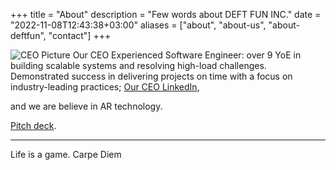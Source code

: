 +++
title = "About"
description = "Few words about DEFT FUN INC."
date = "2022-11-08T12:43:38+03:00"
aliases = ["about", "about-us", "about-deftfun", "contact"]
+++

![CEO Picture](/me.jpg)
Our CEO Experienced Software Engineer: over 9 YoE in building scalable systems and resolving high-load challenges. 
Demonstrated success in delivering projects on time with a focus on industry-leading practices;
[Our CEO LinkedIn](https://www.linkedin.com/in/sergei-golitsyn/), 

and we are believe in AR technology.

[Pitch deck](https://pitch.com/public/dfb4f791-d2e8-4215-8c98-66b098c4924c).

---
Life is a game. Carpe Diem
